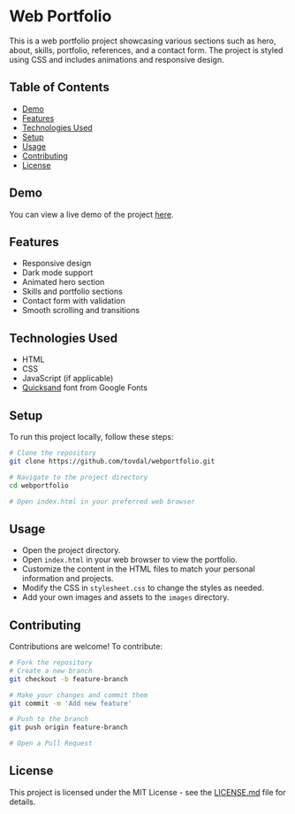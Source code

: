 # Web Portfolio

This is a web portfolio project showcasing various sections such as hero, about, skills, portfolio, references, and a contact form. The project is styled using CSS and includes animations and responsive design.

## Table of Contents

- [Demo](#demo)
- [Features](#features)
- [Technologies Used](#technologies-used)
- [Setup](#setup)
- [Usage](#usage)
- [Contributing](#contributing)
- [License](#license)

## Demo

You can view a live demo of the project [here](#).

## Features

- Responsive design
- Dark mode support
- Animated hero section
- Skills and portfolio sections
- Contact form with validation
- Smooth scrolling and transitions

## Technologies Used

- HTML
- CSS
- JavaScript (if applicable)
- [Quicksand](https://fonts.google.com/specimen/Quicksand) font from Google Fonts

## Setup

To run this project locally, follow these steps:

```bash
# Clone the repository
git clone https://github.com/tovdal/webportfolio.git

# Navigate to the project directory
cd webportfolio

# Open index.html in your preferred web browser
```

## Usage

- Open the project directory.
- Open `index.html` in your web browser to view the portfolio.
- Customize the content in the HTML files to match your personal information and projects.
- Modify the CSS in `stylesheet.css` to change the styles as needed.
- Add your own images and assets to the `images` directory.

## Contributing

Contributions are welcome! To contribute:

```bash
# Fork the repository
# Create a new branch
git checkout -b feature-branch

# Make your changes and commit them
git commit -m 'Add new feature'

# Push to the branch
git push origin feature-branch

# Open a Pull Request
```

## License

This project is licensed under the MIT License - see the [LICENSE.md](LICENSE.md) file for details.

